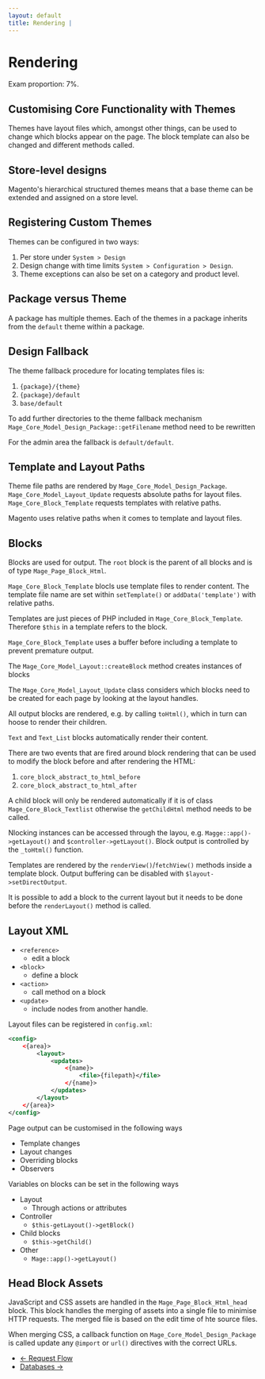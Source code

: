```yaml
---
layout: default
title: Rendering |
---
```


# Rendering

Exam proportion: 7%.

## Customising Core Functionality with Themes

Themes have layout files which, amongst other things, can be used to change which blocks appear on the page.  The block template can also be changed and different methods called. 

## Store-level designs

Magento's hierarchical structured themes means that a base theme can be extended and assigned on a store level.  

## Registering Custom Themes

Themes can be configured in two ways:

1. Per store under `System > Design`
2. Design change with time limits `System > Configuration > Design`.
3. Theme exceptions can also be set on a category and product level.

## Package versus Theme

A package has multiple themes. Each of the themes in a package inherits from the `default` theme within a package.

## Design Fallback

The theme fallback procedure for locating templates files is:

1. `{package}/{theme}`
2. `{package}/default`
3. `base/default`

To add further directories to the theme fallback mechanism `Mage_Core_Model_Design_Package::getFilename` method need to be rewritten

For the admin area the fallback is `default/default`.

## Template and Layout Paths

Theme file paths are rendered by `Mage_Core_Model_Design_Package`.  `Mage_Core_Model_Layout_Update` requests absolute paths for layout files.  `Mage_Core_Block_Template` requests templates with relative paths.  

Magento uses relative paths when it comes to template and layout files.

## Blocks


Blocks are used for output.  The `root` block is the parent of all blocks and is of type `Mage_Page_Block_Html`.

`Mage_Core_Block_Template` blocls use template files to render content.  The template file name are set within `setTemplate()` or `addData('template')` with relative paths. 

Templates are just pieces of PHP included in `Mage_Core_Block_Template`.  Therefore `$this` in a template refers to the block. 

`Mage_Core_Block_Template` uses a buffer before including a template to prevent premature output. 

The `Mage_Core_Model_Layout::createBlock` method creates instances of blocks

The `Mage_Core_Model_Layout_Update` class considers which blocks need to be created for each page by looking at the layout handles.

All output blocks are rendered, e.g. by calling `toHtml()`, which in turn can hoose to render their children.

`Text` and `Text_List` blocks automatically render their content. 

There are two events that are fired around block rendering that can be used to modify the block before and after rendering the HTML:

1. `core_block_abstract_to_html_before`
2. `core_block_abstract_to_html_after`


A child block will only be rendered automatically if it is of class `Mage_Core_Block_Textlist` otherwise the `getChildHtml` method needs to be called.


Nlocking instances can be accessed through the layou, e.g. `Magge::app()->getLayout()` and `$controller->getLayout()`.  Block output is controlled by the `_toHtml()` function.  

Templates are rendered by the `renderView()`/`fetchView()` methods inside a template block.  Output buffering can be disabled with `$layout->setDirectOutput`.

It is possible to add a block to the current layout but it needs to be done before the `renderLayout()` method is called.

## Layout XML

- `<reference>`
	- edit a block
- `<block>`
	- define a block
- `<action>`
	- call method on a block
- `<update>`
	- include nodes from another handle.

Layout files can be registered in `config.xml`:

```xml
<config>
	<{area}>
		<layout>
			<updates>
				<{name}>
					<file>{filepath}</file>
				</{name}>
			</updates>
		</layout>
	</{area}>
</config>
```

Page output can be customised in the following ways

- Template changes
- Layout changes
- Overriding blocks
- Observers

Variables on blocks can be set in the following ways

- Layout
	- Through actions or attributes
- Controller
	- `$this-getLayout()->getBlock()`
- Child blocks
	- `$this->getChild()`
- Other
	- `Mage::app()->getLayout()`

## Head Block Assets

JavaScript and CSS assets are handled in the `Mage_Page_Block_Html_head` block.  This block handles the merging of assets into a single file to minimise HTTP requests.  The merged file is based on the edit time of hte source files.

When merging CSS, a callback function on `Mage_Core_Model_Design_Package` is called update any `@import` or `url()` directives with the correct URLs.

<ul class="navigation">
    <li class="prev"><a href="/request-flow.html">&larr; Request Flow</a>
    <li class="next"><a href="/databases.html">Databases &rarr;</a>
</ul>
